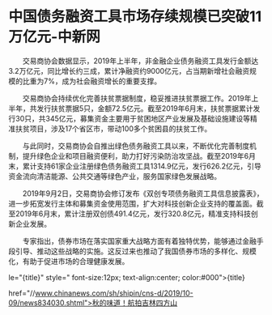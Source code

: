 # 中国债务融资工具市场存续规模已突破11万亿元-中新网

　　交易商协会数据显示，2019年上半年，非金融企业债务融资工具发行金额达3.2万亿元，同比增长约三成，累计净融资约9000亿元，占当期新增社会融资规模的比重为7%，成为社会融资增长的重要支撑。

　　交易商协会持续优化完善扶贫票据制度，稳妥推进扶贫票据工作。2019年上半年，共发行扶贫票据5只，金额72.5亿元。截至2019年6月末，扶贫票据累计发行30只，共345亿元，募集资金主要用于贫困地区产业发展及基础设施建设等精准扶贫项目，涉及17个省区市，带动100多个贫困县的扶贫工作。

　　与此同时，交易商协会自推出绿色债务融资工具以来，不断优化完善制度机制，提升绿色企业和项目融资便利，助力打好污染防治攻坚战。截至2019年6月末，累计支持61家企业注册绿色债务融资工具1314.9亿元，发行626.2亿元，引导资金流向清洁能源、公共交通等绿色产业，服务国家绿色发展战略。

　　2019年9月2日，交易商协会修订发布《双创专项债务融资工具信息披露表》，进一步拓宽发行主体和募集资金使用范围，扩大对科技创新企业支持的覆盖面。截至2019年6月末，累计注册双创债491.4亿元，发行320.8亿元，精准支持科技创新企业发展。

　　专家指出，债券市场在落实国家重大战略方面有着独特优势，能够通过金融手段引导、推动这些战略的实施。这反过来也推动了我国债券市场的多样化、规模化，有助于促进市场的合理健康发展。

le="{title}" style=" font-size:12px; text-align:center; color:#000">{title}

href="//www.chinanews.com/sh/shipin/cns-d/2019/10-09/news834030.shtml">秋的味道！航拍吉林四方山
